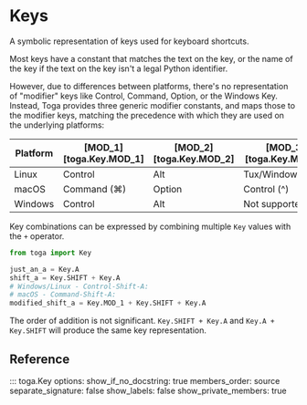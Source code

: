 # Keys

A symbolic representation of keys used for keyboard shortcuts.

Most keys have a constant that matches the text on the key, or the name of the key if the text on the key isn't a legal Python identifier.

However, due to differences between platforms, there's no representation of "modifier" keys like Control, Command, Option, or the Windows Key. Instead, Toga provides three generic modifier constants, and maps those to the modifier keys, matching the precedence with which they are used on the underlying platforms:

| Platform | [MOD_1][toga.Key.MOD_1] | [MOD_2][toga.Key.MOD_2] | [MOD_3][toga.Key.MOD_3] |
|----------|-------------------------|-------------------------|-------------------------|
| Linux    | Control                 | Alt                     | Tux/Windows/Meta        |
| macOS    | Command (⌘)             | Option                  | Control (^)             |
| Windows  | Control                 | Alt                     | Not supported           |

Key combinations can be expressed by combining multiple `Key` values with the `+` operator.

```python
from toga import Key

just_an_a = Key.A
shift_a = Key.SHIFT + Key.A
# Windows/Linux - Control-Shift-A:
# macOS - Command-Shift-A:
modified_shift_a = Key.MOD_1 + Key.SHIFT + Key.A
```

The order of addition is not significant. `Key.SHIFT + Key.A` and `Key.A + Key.SHIFT` will produce the same key representation.

## Reference

::: toga.Key
    options:
        show_if_no_docstring: true
        members_order: source
        separate_signature: false
        show_labels: false
        show_private_members: true
